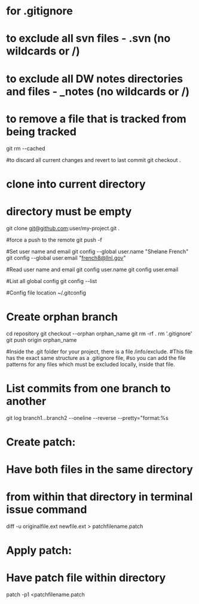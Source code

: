 # for .gitignore
# to exclude all svn files - .svn (no wildcards or /)
# to exclude all DW notes directories and files - _notes (no wildcards or /)
 
# to remove a file that is tracked from being tracked
git rm --cached <filename>
 
#to discard all current changes and revert to last commit
git checkout .
 
# clone into current directory
# directory must be empty
git clone git@github.com:user/my-project.git .
 
#force a push to the remote
git push -f <remote> <branch>
 
#Set user name and email
git config --global user.name "Shelane French"
git config --global user.email "french8@llnl.gov"
 
#Read user name and email
git config user.name
git config user.email
 
#List all global config
git config --list
 
#Config file location
~/.gitconfig
 
# Create orphan branch
cd repository
git checkout --orphan orphan_name
git rm -rf .
rm '.gitignore'
git push origin orphan_name

#Inside the .git folder for your project, there is a file /info/exclude. 
#This file has the exact same structure as a .gitignore file, 
#so you can add the file patterns for any files which must be excluded locally, inside that file.

# List commits from one branch to another
git log branch1...branch2  --oneline --reverse --pretty="format:%s

# Create patch:
# Have both files in the same directory
# from within that directory in terminal issue command
 
diff -u originalfile.ext newfile.ext > patchfilename.patch
 
# Apply patch:
# Have patch file within directory 
 
patch -p1 <patchfilename.patch